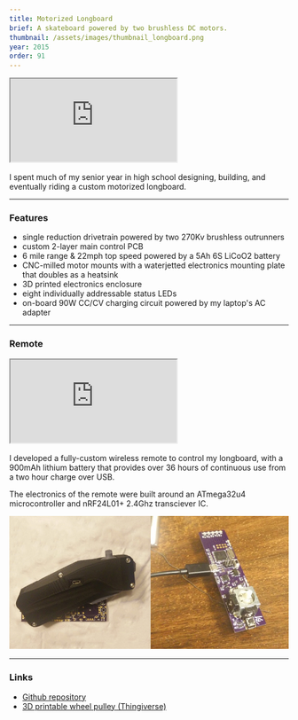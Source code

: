 ```yaml
---
title: Motorized Longboard
brief: A skateboard powered by two brushless DC motors.
thumbnail: /assets/images/thumbnail_longboard.png
year: 2015
order: 91
---
```


<iframe src="https://stl.brentyi.com/viewer/1483423750494" scrolling="no"></iframe>

I spent much of my senior year in high school designing, building, and eventually riding a custom motorized longboard.

---

### Features
- single reduction drivetrain powered by two 270Kv brushless outrunners
- custom 2-layer main control PCB
- 6 mile range & 22mph top speed powered by a 5Ah 6S LiCoO2 battery
- CNC-milled motor mounts with a waterjetted electronics mounting plate that doubles as a heatsink
- 3D printed electronics enclosure
- eight individually addressable status LEDs
- on-board 90W CC/CV charging circuit powered by my laptop's AC adapter

---

### Remote

<iframe src="https://stl.brentyi.com/viewer/1484221132057" scrolling="no"></iframe>

I developed a fully-custom wireless remote to control my longboard, with a 900mAh lithium battery that provides over 36 hours of continuous use from a two hour charge over USB.

The electronics of the remote were built around an ATmega32u4 microcontroller and nRF24L01+ 2.4Ghz transciever IC.

![remote](/assets/images/remote.png)

---

### Links
- [Github repository](https://github.com/iceboundflame/electric-longboard)
- [3D printable wheel pulley (Thingiverse)](http://www.thingiverse.com/thing:545345)
